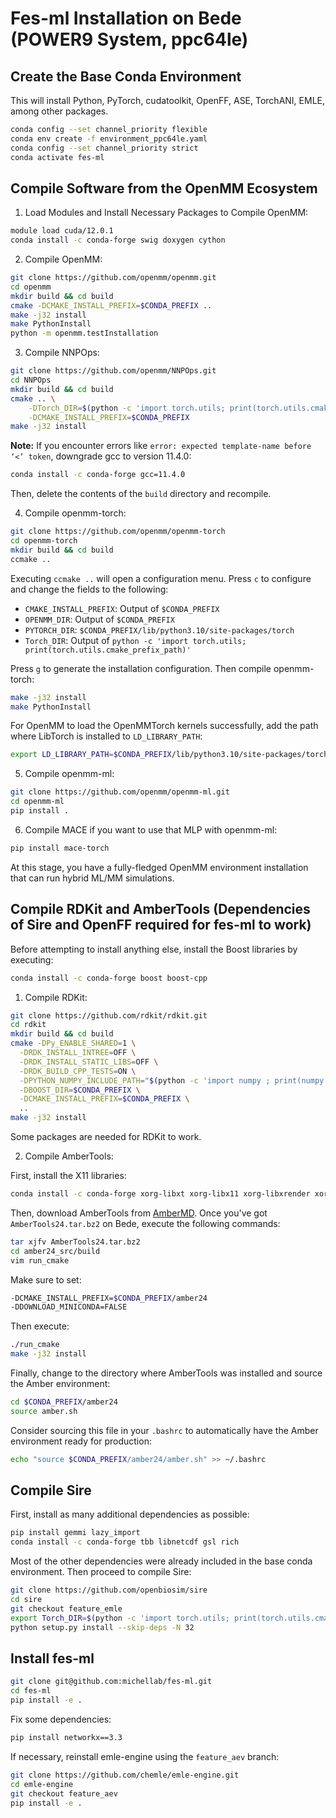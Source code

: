 # Fes-ml Installation on Bede (POWER9 System, ppc64le)

## Create the Base Conda Environment

This will install Python, PyTorch, cudatoolkit, OpenFF, ASE, TorchANI, EMLE, among other packages.

```bash
conda config --set channel_priority flexible
conda env create -f environment_ppc64le.yaml
conda config --set channel_priority strict
conda activate fes-ml
```

## Compile Software from the OpenMM Ecosystem

1. Load Modules and Install Necessary Packages to Compile OpenMM:

```bash
module load cuda/12.0.1
conda install -c conda-forge swig doxygen cython
```

2. Compile OpenMM:

```bash
git clone https://github.com/openmm/openmm.git
cd openmm
mkdir build && cd build
cmake -DCMAKE_INSTALL_PREFIX=$CONDA_PREFIX ..
make -j32 install 
make PythonInstall
python -m openmm.testInstallation
```

3. Compile NNPOps:

```bash
git clone https://github.com/openmm/NNPOps.git
cd NNPOps
mkdir build && cd build
cmake .. \
    -DTorch_DIR=$(python -c 'import torch.utils; print(torch.utils.cmake_prefix_path)')/Torch \
    -DCMAKE_INSTALL_PREFIX=$CONDA_PREFIX
make -j32 install 
```

**Note:** If you encounter errors like `error: expected template-name before ‘<’ token`, downgrade gcc to version 11.4.0:

```bash
conda install -c conda-forge gcc=11.4.0
```

Then, delete the contents of the `build` directory and recompile.

4. Compile openmm-torch:

```bash
git clone https://github.com/openmm/openmm-torch
cd openmm-torch
mkdir build && cd build
ccmake ..
```

Executing `ccmake ..` will open a configuration menu. Press `c` to configure and change the fields to the following:

- `CMAKE_INSTALL_PREFIX`: Output of `$CONDA_PREFIX`
- `OPENMM_DIR`: Output of `$CONDA_PREFIX`
- `PYTORCH_DIR`: `$CONDA_PREFIX/lib/python3.10/site-packages/torch`
- `Torch_DIR`: Output of `python -c 'import torch.utils; print(torch.utils.cmake_prefix_path)'`

Press `g` to generate the installation configuration. Then compile openmm-torch:

```bash
make -j32 install 
make PythonInstall
```

For OpenMM to load the OpenMMTorch kernels successfully, add the path where LibTorch is installed to `LD_LIBRARY_PATH`:

```bash
export LD_LIBRARY_PATH=$CONDA_PREFIX/lib/python3.10/site-packages/torch/lib:$LD_LIBRARY_PATH
```

5. Compile openmm-ml:

```bash
git clone https://github.com/openmm/openmm-ml.git
cd openmm-ml
pip install .
```

6. Compile MACE if you want to use that MLP with openmm-ml:

```bash
pip install mace-torch
```

At this stage, you have a fully-fledged OpenMM environment installation that can run hybrid ML/MM simulations.



## Compile RDKit and AmberTools (Dependencies of Sire and OpenFF required for fes-ml to work)

Before attempting to install anything else, install the Boost libraries by executing:

```bash
conda install -c conda-forge boost boost-cpp
```

1. Compile RDKit:

```bash
git clone https://github.com/rdkit/rdkit.git
cd rdkit
mkdir build && cd build
cmake -DPy_ENABLE_SHARED=1 \
  -DRDK_INSTALL_INTREE=OFF \
  -DRDK_INSTALL_STATIC_LIBS=OFF \
  -DRDK_BUILD_CPP_TESTS=ON \
  -DPYTHON_NUMPY_INCLUDE_PATH="$(python -c 'import numpy ; print(numpy.get_include())')" \
  -DBOOST_DIR=$CONDA_PREFIX \
  -DCMAKE_INSTALL_PREFIX=$CONDA_PREFIX \
  ..
make -j32 install
```

Some packages are needed for RDKit to work.

2. Compile AmberTools:

First, install the X11 libraries:

```bash
conda install -c conda-forge xorg-libxt xorg-libx11 xorg-libxrender xorg-libxext
```

Then, download AmberTools from [AmberMD](https://ambermd.org/GetAmber.php). Once you've got `AmberTools24.tar.bz2` on Bede, execute the following commands:

```bash
tar xjfv AmberTools24.tar.bz2
cd amber24_src/build
vim run_cmake
```

Make sure to set:

```bash
-DCMAKE_INSTALL_PREFIX=$CONDA_PREFIX/amber24
-DDOWNLOAD_MINICONDA=FALSE
```

Then execute:

```bash
./run_cmake
make -j32 install
```

Finally, change to the directory where AmberTools was installed and source the Amber environment:

```bash
cd $CONDA_PREFIX/amber24
source amber.sh
```

Consider sourcing this file in your `.bashrc` to automatically have the Amber environment ready for production:

```bash
echo "source $CONDA_PREFIX/amber24/amber.sh" >> ~/.bashrc
```

## Compile Sire

First, install as many additional dependencies as possible:

```bash
pip install gemmi lazy_import
conda install -c conda-forge tbb libnetcdf gsl rich
```

Most of the other dependencies were already included in the base conda environment. Then proceed to compile Sire:

```bash
git clone https://github.com/openbiosim/sire
cd sire
git checkout feature_emle
export Torch_DIR=$(python -c 'import torch.utils; print(torch.utils.cmake_prefix_path)')/Torch
python setup.py install --skip-deps -N 32
```

## Install fes-ml

```bash
git clone git@github.com:michellab/fes-ml.git
cd fes-ml
pip install -e .
```

Fix some dependencies:

```bash
pip install networkx==3.3
```

If necessary, reinstall emle-engine using the `feature_aev` branch:

```bash
git clone https://github.com/chemle/emle-engine.git
cd emle-engine
git checkout feature_aev
pip install -e .
```


